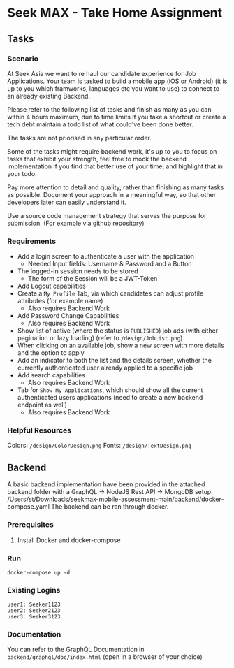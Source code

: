 # Seek MAX - Take Home Assignment

## Tasks
### Scenario
At Seek Asia we want to re haul our candidate experience for Job Applications.
Your team is tasked to build a mobile app (iOS or Android) (it is up to you which framworks, languages etc you want to use) to connect to an already existing Backend.


Please refer to the following list of tasks and finish as many as you can within 4 hours maximum, due to time limits if you take a shortcut or create a tech debt maintain a todo list of what could've been done better.


The tasks are not priorised in any particular order.


Some of the tasks might require backend work, it's up to you to focus on tasks that exhibit your strength, feel free to mock the backend implementation if you find that better use of your time, and highlight that in your todo.


Pay more attention to detail and quality, rather than finishing as many tasks as possible. Document your approach in a meaningful way, so that other developers later can easily understand it.

Use a source code management strategy that serves the purpose for submission. (For example via github repository)

### Requirements
* Add a login screen to authenticate a user with the application
  * Needed Input fields: Username & Password and a Button
* The logged-in session needs to be stored
  * The form of the Session will be a JWT-Token
* Add Logout capabilities
* Create a `My Profile` Tab, via which candidates can adjust profile attributes (for example name)
  * Also requires Backend Work
* Add Password Change Capabilities
  * Also requires Backend Work
* Show list of active (where the status is `PUBLISHED`) job ads (with either pagination or lazy loading) (refer to `/design/JobList.png`)
* When clicking on an available job, show a new screen with more details and the option to apply
* Add an indicator to both the list and the details screen, whether the currently authenticated user already applied to a specific job
* Add search capabilities
  * Also requires Backend Work
* Tab for `Show My Applications`, which should show all the current authenticated users applications (need to create a new backend endpoint as well)
  * Also requires Backend Work

### Helpful Resources
Colors: `/design/ColorDesign.png`
Fonts: `/design/TextDesign.png`

## Backend

A basic backend implementation have been provided in the attached backend folder with a GraphQL -> NodeJS Rest API -> MongoDB setup.
/Users/st/Downloads/seekmax-mobile-assessment-main/backend/docker-compose.yaml
The backend can be ran through docker.

### Prerequisites
1. Install Docker and docker-compose

### Run
```shell
docker-compose up -d
```

### Existing Logins
```shell
user1: Seeker1123
user2: Seeker2123
user3: Seeker3123
```

### Documentation
You can refer to the GraphQL Documentation in `backend/graphql/doc/index.html` (open in a browser of your choice)
